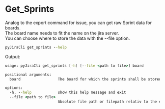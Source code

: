# Get_Sprints

Analog to the export command for issue, you can get raw Sprint data for boards. \
The board name needs to fit the name on the jira server. \
You can choose where to store the data with the --file option.

```cmd
pyJiraCli get_sprints --help
```

Output:

```cmd
usage: pyJiraCli get_sprints [-h] [--file <path to file>] board

positional arguments:
  board                 The board for which the sprints shall be stored.

options:
  -h, --help            show this help message and exit
  --file <path to file>
                        Absolute file path or filepath relativ to the current working directory. The file format must be JSON.
```
